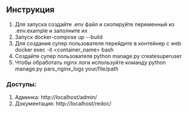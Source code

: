 ## Инструкция

1) Для запуска создайте .env файл и скопируйте переменный из .env.example и заполните их
2) Запуск docker-compose up --build
3) Для создания супер пользователя перейдите в контейнер с web docker exec -it <container_name> bash
4) Создайте супер пользователя python manage.py createsuperuser
5) Чтобы обработать nginx логи используйте команду python manage.py pars_nginx_logs your/file/path

### Доступы:

1) Админка: http://localhost/admin/
2) Документация: http://localhost/redoc/